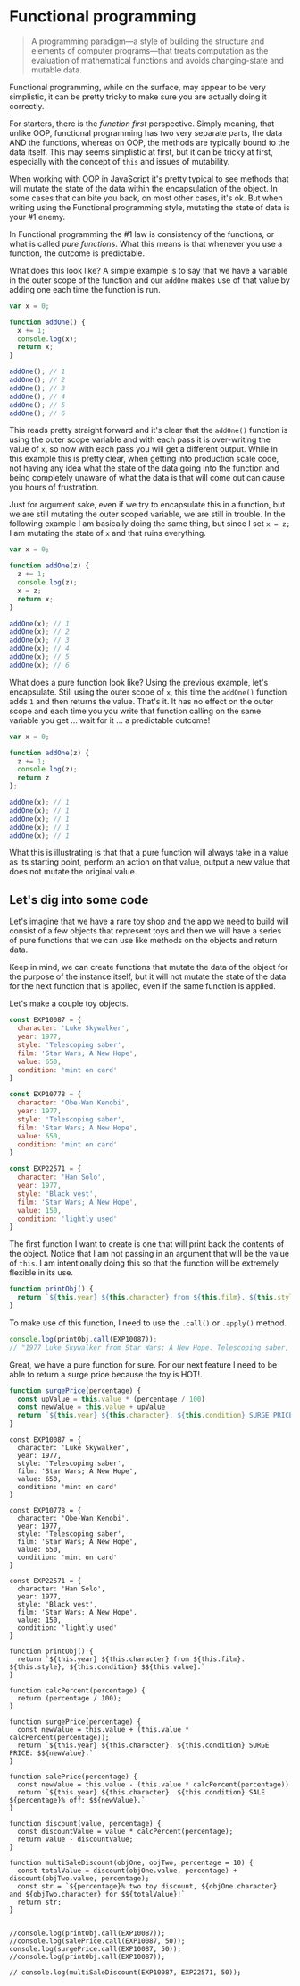 # Functional programming

> A programming paradigm—a style of building the structure and elements of computer programs—that treats computation as the evaluation of mathematical functions and avoids changing-state and mutable data.

Functional programming, while on the surface, may appear to be very simplistic, it can be pretty tricky to make sure you are actually doing it correctly.

For starters, there is the _function first_ perspective. Simply meaning, that unlike OOP, functional programming has two very separate parts, the data AND the functions, whereas on OOP, the methods are typically bound to the data itself. This may seems simplistic at first, but it can be tricky at first, especially with the concept of `this` and issues of mutability.

When working with OOP in JavaScript it's pretty typical to see methods that will mutate the state of the data within the encapsulation of the object. In some cases that can bite you back, on most other cases, it's ok. But when writing using the Functional programming style, mutating the state of data is your #1 enemy.

In Functional programming the #1 law is consistency of the functions, or what is called _pure functions_. What this means is that whenever you use a function, the outcome is predictable.

What does this look like? A simple example is to say that we have a variable in the outer scope of the function and our `addOne` makes use of that value by adding one each time the function is run.

```js
var x = 0;

function addOne() {
  x += 1;
  console.log(x);
  return x;
}

addOne(); // 1
addOne(); // 2
addOne(); // 3
addOne(); // 4
addOne(); // 5
addOne(); // 6
```

This reads pretty straight forward and it's clear that the `addOne()` function is using the outer scope variable and with each pass it is over-writing the value of `x`, so now with each pass you will get a different output. While in this example this is pretty clear, when getting into production scale code, not having any idea what the state of the data going into the function and being completely unaware of what the data is that will come out can cause you hours of frustration.

Just for argument sake, even if we try to encapsulate this in a function, but we are still mutating the outer scoped variable, we are still in trouble. In the following example I am basically doing the same thing, but since I set `x = z;` I am mutating the state of `x` and that ruins everything.

```js
var x = 0;

function addOne(z) {
  z += 1;
  console.log(z);
  x = z;
  return x;
}

addOne(x); // 1
addOne(x); // 2
addOne(x); // 3
addOne(x); // 4
addOne(x); // 5
addOne(x); // 6
```

What does a pure function look like? Using the previous example, let's encapsulate. Still using the outer scope of `x`, this time the `addOne()` function adds `1` and then returns the value. That's it. It has no effect on the outer scope and each time you you write that function calling on the same variable you get ... wait for it ... a predictable outcome!

```js
var x = 0;

function addOne(z) {
  z += 1;
  console.log(z);
  return z
};

addOne(x); // 1
addOne(x); // 1
addOne(x); // 1
addOne(x); // 1
addOne(x); // 1
```

What this is illustrating is that that a pure function will always take in a value as its starting point, perform an action on that value, output a new value that does not mutate the original value.

## Let's dig into some code

Let's imagine that we have a rare toy shop and the app we need to build will consist of a few objects that represent toys and then we will have a series of pure functions that we can use like methods on the objects and return data.

Keep in mind, we can create functions that mutate the data of the object for the purpose of the instance itself, but it will not mutate the state of the data for the next function that is applied, even if the same function is applied.

Let's make a couple toy objects.

```js
const EXP10087 = {
  character: 'Luke Skywalker',
  year: 1977,
  style: 'Telescoping saber',
  film: 'Star Wars; A New Hope',
  value: 650,
  condition: 'mint on card'
}

const EXP10778 = {
  character: 'Obe-Wan Kenobi',
  year: 1977,
  style: 'Telescoping saber',
  film: 'Star Wars; A New Hope',
  value: 650,
  condition: 'mint on card'
}

const EXP22571 = {
  character: 'Han Solo',
  year: 1977,
  style: 'Black vest',
  film: 'Star Wars; A New Hope',
  value: 150,
  condition: 'lightly used'
}
```

The first function I want to create is one that will print back the contents of the object. Notice that I am not passing in an argument that will be the value of `this`. I am intentionally doing this so that the function will be extremely flexible in its use.

```js
function printObj() {
  return `${this.year} ${this.character} from ${this.film}. ${this.style}, ${this.condition} $${this.value}.`
}
```

To make use of this function, I need to use the `.call()` or `.apply()` method.

```js
console.log(printObj.call(EXP10087));
// "1977 Luke Skywalker from Star Wars; A New Hope. Telescoping saber, mint on card $650."
```

Great, we have a pure function for sure. For our next feature I need to be able to return a surge price because the toy is HOT!.

```js
function surgePrice(percentage) {
  const upValue = this.value * (percentage / 100)
  const newValue = this.value + upValue
  return `${this.year} ${this.character}. ${this.condition} SURGE PRICE: $${newValue}.`
}
```


```
const EXP10087 = {
  character: 'Luke Skywalker',
  year: 1977,
  style: 'Telescoping saber',
  film: 'Star Wars; A New Hope',
  value: 650,
  condition: 'mint on card'
}

const EXP10778 = {
  character: 'Obe-Wan Kenobi',
  year: 1977,
  style: 'Telescoping saber',
  film: 'Star Wars; A New Hope',
  value: 650,
  condition: 'mint on card'
}

const EXP22571 = {
  character: 'Han Solo',
  year: 1977,
  style: 'Black vest',
  film: 'Star Wars; A New Hope',
  value: 150,
  condition: 'lightly used'
}

function printObj() {
  return `${this.year} ${this.character} from ${this.film}. ${this.style}, ${this.condition} $${this.value}.`
}

function calcPercent(percentage) {
  return (percentage / 100);
}

function surgePrice(percentage) {
  const newValue = this.value + (this.value * calcPercent(percentage));
  return `${this.year} ${this.character}. ${this.condition} SURGE PRICE: $${newValue}.`
}

function salePrice(percentage) {
  const newValue = this.value - (this.value * calcPercent(percentage))
  return `${this.year} ${this.character}. ${this.condition} SALE ${percentage}% off: $${newValue}.`
}

function discount(value, percentage) {
  const discountValue = value * calcPercent(percentage);
  return value - discountValue;
}

function multiSaleDiscount(objOne, objTwo, percentage = 10) {
  const totalValue = discount(objOne.value, percentage) + discount(objTwo.value, percentage);
  const str = `${percentage}% two toy discount, ${objOne.character} and ${objTwo.character} for $${totalValue}!`
  return str;
}


//console.log(printObj.call(EXP10087));
//console.log(salePrice.call(EXP10087, 50));
console.log(surgePrice.call(EXP10087, 50));
//console.log(printObj.call(EXP10087));

// console.log(multiSaleDiscount(EXP10087, EXP22571, 50));







```

